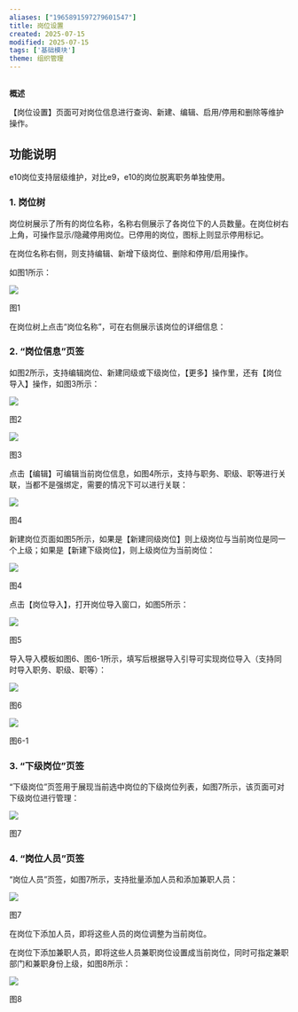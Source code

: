 ```yaml
---
aliases: ["1965891597279601547"]
title: 岗位设置
created: 2025-07-15
modified: 2025-07-15
tags: ['基础模块']
theme: 组织管理
---
```


##

**概述**

【岗位设置】页面可对岗位信息进行查询、新建、编辑、启用/停用和删除等维护操作。

## **功能说明**

e10岗位支持层级维护，对比e9，e10的岗位脱离职务单独使用。

### 1. **岗位树**

岗位树展示了所有的岗位名称，名称右侧展示了各岗位下的人员数量。在岗位树右上角，可操作显示/隐藏停用岗位。已停用的岗位，图标上则显示停用标记。

在岗位名称右侧，则支持编辑、新增下级岗位、删除和停用/启用操作。

如图1所示：

![](c76ef455cca41be4b9dea7e822850ff0.jpg)

图1

在岗位树上点击“岗位名称”，可在右侧展示该岗位的详细信息：

### 2. **“岗位信息”页签**

如图2所示，支持编辑岗位、新建同级或下级岗位，【更多】操作里，还有【岗位导入】操作，如图3所示：

![](cc1ce4cf96242cb8909a428d39c8095f.jpg)

图2

![](535e12f29945f1e535ab8e0f627673e1.jpg)

图3

点击【编辑】可编辑当前岗位信息，如图4所示，支持与职务、职级、职等进行关联，当都不是强绑定，需要的情况下可以进行关联：

![](7b28ea20a17bf83a58a2e092b9e9bb42.jpg)

图4

新建岗位页面如图5所示，如果是【新建同级岗位】则上级岗位与当前岗位是同一个上级；如果是【新建下级岗位】，则上级岗位为当前岗位：

![](17265808c57273c5a26cfc7645240253.jpg)

图4

点击【岗位导入】，打开岗位导入窗口，如图5所示：

![](51919dcf075a7b2ce5fb3c7a95c991f0.jpg)

图5

导入导入模板如图6、图6-1所示，填写后根据导入引导可实现岗位导入（支持同时导入职务、职级、职等）：

![](da1c29752a5fc4488ceac64777fa698f.jpg)

图6

![](a028fd8511016d72aa7fc3ebf5ed978e.jpg)

图6-1

### 3. **“下级岗位”页签**

“下级岗位”页签用于展现当前选中岗位的下级岗位列表，如图7所示，该页面可对下级岗位进行管理：

![](bfa97d831ab0b5a1b8f9ed365b5343d7.jpg)

图7

### 4. **“岗位人员”页签**

“岗位人员”页签，如图7所示，支持批量添加人员和添加兼职人员：

![](10c6be6c7f180f0eec7e8e5cd4f5c7c8.jpg)

图7

在岗位下添加人员，即将这些人员的岗位调整为当前岗位。

在岗位下添加兼职人员，即将这些人员兼职岗位设置成当前岗位，同时可指定兼职部门和兼职身份上级，如图8所示：

![](e5890f18b97ec25ba7f25eb70262e416.jpg)

图8